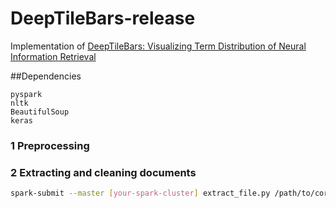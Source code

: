 # DeepTileBars-release

Implementation of [DeepTileBars: Visualizing Term Distribution of Neural Information Retrieval](https://arxiv.org/abs/1811.00606)


##Dependencies
```
pyspark
nltk
BeautifulSoup
keras

```


### 1 Preprocessing



### 2 Extracting and cleaning documents
 ```bash
spark-submit --master [your-spark-cluster] extract_file.py /path/to/corpus /path/to/clean-file
```


